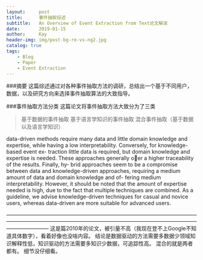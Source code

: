 ```yaml
---
layout:     post
title:      事件抽取综述
subtitle:   An Overview of Event Extraction from Text论文解读
date:       2019-01-15
author:     Kay
header-img: img/post-bg-re-vs-ng2.jpg
catalog: true
tags:
    - Blog 
    - Paper 
    - Event Extraction
---
```


###摘要
这篇综述通过对各种事件抽取方法的调研，总结出一个基于不同用户，数据，以及研究方向来选择事件抽取算法的大致指导。

###事件抽取方法分类
这篇论文将事件抽取方法大致分为了三类
> 基于数据的事件抽取
> 基于语言学知识的事件抽取
> 混合事件抽取（基于数据以及语言学知识）

data-driven methods require many data and little domain knowledge and expertise,
while having a low interpretability. Conversely, for knowledge-based event ex-
traction little data is required, but domain knowledge and expertise is needed.
These approaches generally oer a higher traceability of the results. Finally, hy-
brid approaches seem to be a compromise between data and knowledge-driven
approaches, requiring a medium amount of data and domain knowledge and of-
fering medium interpretability. However, it should be noted that the amount of
expertise needed is high, due to the fact that multiple techniques are combined.
As a guideline, we advise knowledge-driven techniques for casual and novice
users, whereas data-driven are more suitable for advanced users.

————————————————————————————————————————————————————————————————————————————————
这是篇2010年的论文，被引量不高（我现在登不上Google不知道具体数字），看着好像也没啥内容。
结论是数据驱动的方法需要多数据少领域知识解释性低，知识驱动的方法需要多知识少数据，可追踪性高。
混合的就是两者都有。
细节没仔细看。

